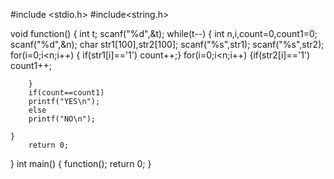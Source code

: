 #include <stdio.h>
#include<string.h>

void function()
{
    int t;
    scanf("%d",&t);
    while(t--)
    {
        int n,i,count=0,count1=0;
        scanf("%d",&n);
        char str1[100],str2[100];
        scanf("%s",str1);
        scanf("%s",str2);
        for(i=0;i<n;i++)
        {
            if(str1[i]=='1')
            count++;}
        for(i=0;i<n;i++)
        {if(str2[i]=='1')
            count1++;
            
        }
        if(count==count1)
        printf("YES\n");
        else
        printf("NO\n");
        
    }
    	return 0;
}
int main()
{
    function();
    return 0;
}
